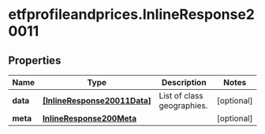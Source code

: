 # etfprofileandprices.InlineResponse20011

## Properties

Name | Type | Description | Notes
------------ | ------------- | ------------- | -------------
**data** | [**[InlineResponse20011Data]**](InlineResponse20011Data.md) | List of class geographies. | [optional] 
**meta** | [**InlineResponse200Meta**](InlineResponse200Meta.md) |  | [optional] 


